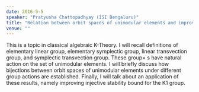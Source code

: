 ```yaml
---
date: 2016-5-5
speaker: "Pratyusha Chattopadhyay (ISI Bengaluru)"
title: "Relation between orbit spaces of unimodular elements and improved stability bound"
venue: ""
---
```

This is a topic in classical algebraic K-Theory. I will recall
definitions of elementary linear group, elementary symplectic group,
linear transvection group, and symplectic transvection group. These group=
s
have natural action on the set of unimodular elements. I will briefly
discuss how bijections between orbit spaces of unimodular elements under
different group actions are established. Finally, I will talk about an
application of these results, namely improving injective stability bound
for the K1 group.
